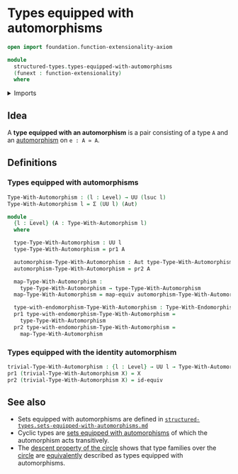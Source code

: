 # Types equipped with automorphisms

```agda
open import foundation.function-extensionality-axiom

module
  structured-types.types-equipped-with-automorphisms
  (funext : function-extensionality)
  where
```

<details><summary>Imports</summary>

```agda
open import foundation.automorphisms funext
open import foundation.dependent-pair-types
open import foundation.equivalences funext
open import foundation.universe-levels

open import structured-types.types-equipped-with-endomorphisms funext
```

</details>

## Idea

A **type equipped with an automorphism** is a pair consisting of a type `A` and
an [automorphism](foundation.automorphisms.md) on `e : A ≃ A`.

## Definitions

### Types equipped with automorphisms

```agda
Type-With-Automorphism : (l : Level) → UU (lsuc l)
Type-With-Automorphism l = Σ (UU l) (Aut)

module _
  {l : Level} (A : Type-With-Automorphism l)
  where

  type-Type-With-Automorphism : UU l
  type-Type-With-Automorphism = pr1 A

  automorphism-Type-With-Automorphism : Aut type-Type-With-Automorphism
  automorphism-Type-With-Automorphism = pr2 A

  map-Type-With-Automorphism :
    type-Type-With-Automorphism → type-Type-With-Automorphism
  map-Type-With-Automorphism = map-equiv automorphism-Type-With-Automorphism

  type-with-endomorphism-Type-With-Automorphism : Type-With-Endomorphism l
  pr1 type-with-endomorphism-Type-With-Automorphism =
    type-Type-With-Automorphism
  pr2 type-with-endomorphism-Type-With-Automorphism =
    map-Type-With-Automorphism
```

### Types equipped with the identity automorphism

```agda
trivial-Type-With-Automorphism : {l : Level} → UU l → Type-With-Automorphism l
pr1 (trivial-Type-With-Automorphism X) = X
pr2 (trivial-Type-With-Automorphism X) = id-equiv
```

## See also

- Sets equipped with automorphisms are defined in
  [`structured-types.sets-equipped-with-automorphisms.md`](structured-types.sets-equipped-with-automorphisms.md)
- Cyclic types are
  [sets equipped with automorphisms](structured-types.sets-equipped-with-automorphisms.md)
  of which the automorphism acts transitively.
- The
  [descent property of the circle](synthetic-homotopy-theory.descent-circle.md)
  shows that type families over the
  [circle](synthetic-homotopy-theory.circle.md) are
  [equivalently](foundation.equivalences.md) described as types equipped with
  automorphisms.
